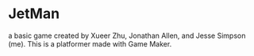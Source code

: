 # JetMan
a basic game created by Xueer Zhu, Jonathan Allen, and Jesse Simpson (me). This is a platformer made with Game Maker.
